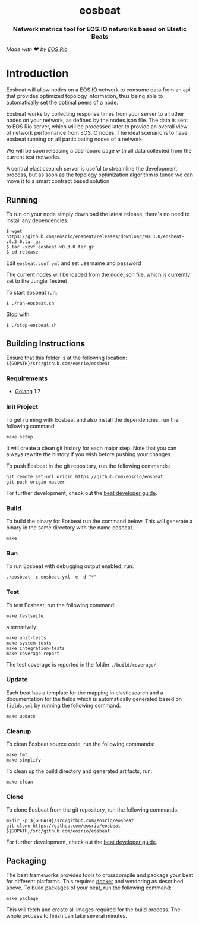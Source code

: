 <h1 align="center">
  <br>
  eosbeat
  <br>
</h1>
<h3 align="center">
Network metrics tool for EOS.IO networks based on Elastic Beats
</h3>

*Made with :hearts: by [EOS Rio](https://steemit.com/@eosrio)*

# Introduction

Eosbeat will allow nodes on a EOS.IO network to consume data from an api that provides optimized topology information, thus being able to automatically set the optimal peers of a node.

Eosbeat works by collecting response times from your server to all other nodes on your network, as defined by the nodes.json file. The data is sent to EOS Rio server, which will be processed later to provide an overall view of network performance from EOS.IO nodes.
The ideal scenario is to have eosbeat running on all participating nodes of a network.

We will be soon releasing a dashboard page with all data collected from the current test networks.

A central elasticsearch server is useful to streamline the development process, but as soon as the topology optimization algorithm is tuned we can move it to a smart contract based solution.

## Running

To run on your node simply download the latest release, there's no need to install any dependencies.
```
$ wget https://github.com/eosrio/eosbeat/releases/download/v0.3.0/eosbeat-v0.3.0.tar.gz
$ tar -xzvf eosbeat-v0.3.0.tar.gz
$ cd release
```
Edit `eosbeat.conf.yml` and set username and password

The current nodes will be loaded from the node.json file, which is currently set to the Jungle Testnet

To start eosbeat run:
```
$ ./run-eosbeat.sh
```

Stop with:
```
$ ./stop-eosbeat.sh
```


## Building Instructions

Ensure that this folder is at the following location:
`${GOPATH}/src/github.com/eosrio/eosbeat`

### Requirements

* [Golang](https://golang.org/dl/) 1.7

### Init Project
To get running with Eosbeat and also install the
dependencies, run the following command:

```
make setup
```

It will create a clean git history for each major step. Note that you can always rewrite the history if you wish before pushing your changes.

To push Eosbeat in the git repository, run the following commands:

```
git remote set-url origin https://github.com/eosrio/eosbeat
git push origin master
```

For further development, check out the [beat developer guide](https://www.elastic.co/guide/en/beats/libbeat/current/new-beat.html).

### Build

To build the binary for Eosbeat run the command below. This will generate a binary
in the same directory with the name eosbeat.

```
make
```

### Run

To run Eosbeat with debugging output enabled, run:

```
./eosbeat -c eosbeat.yml -e -d "*"
```


### Test

To test Eosbeat, run the following command:

```
make testsuite
```

alternatively:
```
make unit-tests
make system-tests
make integration-tests
make coverage-report
```

The test coverage is reported in the folder `./build/coverage/`

### Update

Each beat has a template for the mapping in elasticsearch and a documentation for the fields
which is automatically generated based on `fields.yml` by running the following command.

```
make update
```


### Cleanup

To clean  Eosbeat source code, run the following commands:

```
make fmt
make simplify
```

To clean up the build directory and generated artifacts, run:

```
make clean
```


### Clone

To clone Eosbeat from the git repository, run the following commands:

```
mkdir -p ${GOPATH}/src/github.com/eosrio/eosbeat
git clone https://github.com/eosrio/eosbeat ${GOPATH}/src/github.com/eosrio/eosbeat
```


For further development, check out the [beat developer guide](https://www.elastic.co/guide/en/beats/libbeat/current/new-beat.html).


## Packaging

The beat frameworks provides tools to crosscompile and package your beat for different platforms. This requires [docker](https://www.docker.com/) and vendoring as described above. To build packages of your beat, run the following command:

```
make package
```

This will fetch and create all images required for the build process. The whole process to finish can take several minutes.
